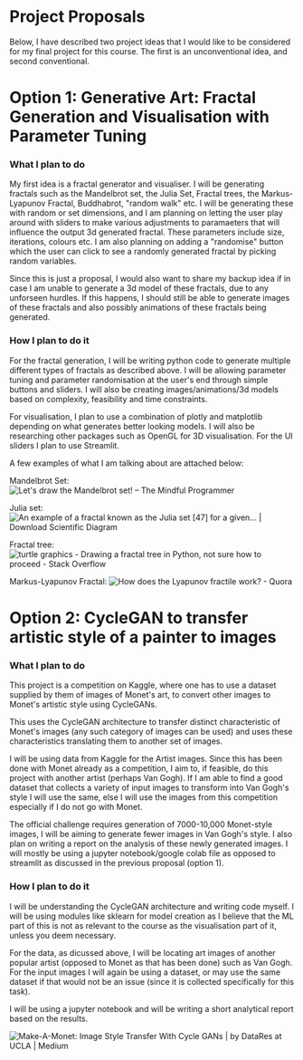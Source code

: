 # Project Proposals
Below, I have described two project ideas that I would like to be considered for my final project for this course. The first is an unconventional idea, and second conventional.


# Option 1: Generative Art: Fractal Generation and Visualisation with Parameter Tuning


<H3>What I plan to do</H3>

My first idea is a fractal generator and visualiser. I will be generating fractals such as the Mandelbrot set, the Julia Set, Fractal trees, the Markus-Lyapunov Fractal, Buddhabrot, "random walk" etc. I will be generating these with random or set dimensions, and I am planning on letting the user play around with sliders to make various adjustments to paramaeters that will influence the output 3d generated fractal. These parameters include size, iterations, colours etc. I am also planning on adding a "randomise" button which the user can click to see a randomly generated fractal by picking random variables.

Since this is just a proposal, I would also want to share my backup idea if in case I am unable to generate a 3d model of these fractals, due to any unforseen hurdles. If this happens, I should still be able to generate images of these fractals and also possibly animations of these fractals being generated. 

<H3>How I plan to do it</H3>

For the fractal generation, I will be writing python code to generate multiple different types of fractals as described above. I will be allowing parameter tuning and parameter randomisation at the user's end through simple buttons and sliders. I will also be creating images/animations/3d models based on complexity, feasibility and time constraints.

For visualisation, I plan to use a combination of plotly and matplotlib depending on what generates better looking models. I will also be researching other packages such as OpenGL for 3D visualisation. For the UI sliders I plan to use Streamlit.

A few examples of what I am talking about are attached below:

Mandelbrot Set:
![Let's draw the Mandelbrot set! – The Mindful Programmer](https://jonisalonen.com/wp-content/uploads/mandelbrot1.png)

Julia set:
![An example of a fractal known as the Julia set [47] for a given... |  Download Scientific Diagram](https://www.researchgate.net/publication/326965061/figure/fig1/AS:658393085784064@1533984552077/An-example-of-a-fractal-known-as-the-Julia-set-47-for-a-given-constant-offset-c.png)

Fractal tree:
![turtle graphics - Drawing a fractal tree in Python, not sure how to proceed  - Stack Overflow](https://i.stack.imgur.com/dgkgO.png)

Markus-Lyapunov Fractal:
![How does the Lyapunov fractile work? - Quora](https://qph.cf2.quoracdn.net/main-qimg-be031b80fc9a5e92474bbc8767aac760-pjlq)

# Option 2: CycleGAN to transfer artistic style of a painter to images

<H3>What I plan to do</H3>

This project is a competition on Kaggle, where one has to use a dataset supplied by them of images of Monet's art, to convert other images to Monet's artistic style using CycleGANs. 

This uses the CycleGAN architecture to transfer distinct characteristic of Monet's images (any such category of images can be used) and uses these characteristics translating them to another set of images. 

I will be using data from Kaggle for the Artist images. Since this has been done with Monet already as a competition, I aim to, if feasible, do this project with another artist (perhaps Van Gogh). If I am able to find a good dataset that collects a variety of input images to transform into Van Gogh's style I will use the same, else I will use the images from this competition especially if I do not go with Monet.

The official challenge requires generation of 7000-10,000 Monet-style images, I will be aiming to generate fewer images in Van Gogh's style. I also plan on writing a report on the analysis of these newly generated images. I will mostly be using a jupyter notebook/google colab file as opposed to streamlit as discussed in the previous proposal (option 1).

<H3>How I plan to do it</H3>

I will be understanding the CycleGAN architecture and writing code myself. I will be using modules like sklearn for model creation as I believe that the ML part of this is not as relevant to the course as the visualisation part of it, unless you deem necessary.

For the data, as dicussed above, I will be locating art images of another popular artist (opposed to Monet as that has been done) such as Van Gogh. For the input images I will again be using a dataset, or may use the same dataset if that would not be an issue (since it is collected specifically for this task). 

I will be using a jupyter notebook and will be writing a short analytical report based on the results.

![Make-A-Monet: Image Style Transfer With Cycle GANs | by DataRes at UCLA |  Medium](https://miro.medium.com/v2/resize:fit:1400/0*vEJOv0dMLr5Wv3Bg)

